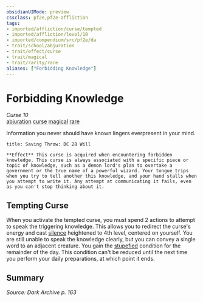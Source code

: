```yaml
---
obsidianUIMode: preview
cssclass: pf2e,pf2e-affliction
tags:
- imported/affliction/curse/tempted
- imported/affliction/level/10
- imported/compendium/src/pf2e/da
- trait/school/abjuration
- trait/effect/curse
- trait/magical
- trait/rarity/rare
aliases: ["Forbidding Knowledge"]
---
```

# Forbidding Knowledge
*Curse 10*  
[abjuration](abjuration.md)  [curse](curse.md)  [magical](magical.md)  [rare](rare.md)  

Information you never should have known lingers everpresent in your mind.

```ad-inline-affliction
title: Saving Throw: DC 28 Will

**Effect** This curse is acquired when encountering forbidden knowledge. This curse is always associated with a specific piece or topic of knowledge, such as a demon lord's plan to overtake a government or the true name of a powerful wizard. Your tongue trips when you try to tell another this knowledge, and your hand stalls when you attempt to write it. Any attempt at communicating it fails, even as you can't stop thinking about it.
```

## Tempting Curse

When you activate the tempted curse, you must spend 2 actions to attempt to speak the triggering knowledge. This allows you to redirect the curse's energy and cast [silence](../../spells/silence.md) heightened to 4th level, centered on yourself. You are still unable to speak the knowledge clearly, but you can convey a single word to an adjacent creature. You gain the [stupefied](conditions.md#Stupefied) condition for the remainder of the day. This condition can't be reduced until the next time you perform your daily preparations, at which point it ends.

## Summary

*Source: Dark Archive p. 163*